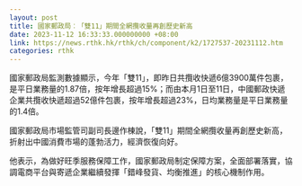 ```yaml
---
layout: post
title: 國家郵政局︰「雙11」期間全網攬收量再創歷史新高
date: 2023-11-12 16:33:33.000000000 +08:00
link: https://news.rthk.hk/rthk/ch/component/k2/1727537-20231112.htm
categories: rthk
---
```


國家郵政局監測數據顯示，今年「雙11」，即昨日共攬收快遞6億3900萬件包裹，是平日業務量的1.87倍，按年增長超過15%；而由本月1日至11日，中國郵政快遞企業共攬收快遞超過52億件包裹，按年增長超過23%，日均業務量是平日業務量的1.4倍。

國家郵政局市場監管司副司長邊作棟說，「雙11」期間全網攬收量再創歷史新高，折射出中國消費市場的蓬勃活力，經濟恢復向好。

他表示，為做好旺季服務保障工作，國家郵政局制定保障方案，全面部署落實，協調電商平台與寄遞企業繼續發揮「錯峰發貨、均衡推進」的核心機制作用。
